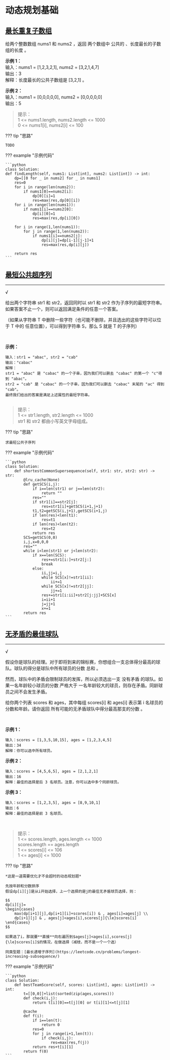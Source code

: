# 动态规划基础

## [最长重复子数组](https://leetcode.cn/problems/maximum-length-of-repeated-subarray/)
给两个整数数组 nums1 和 nums2 ，返回 两个数组中 公共的 、长度最长的子数组的长度 。
 
**示例 1：**  
    输入：nums1 = [1,2,3,2,1], nums2 = [3,2,1,4,7]  
    输出：3  
    解释：长度最长的公共子数组是 [3,2,1] 。

**示例 2：**  
    输入：nums1 = [0,0,0,0,0], nums2 = [0,0,0,0,0]  
    输出：5
 
>提示：  
>1 <= nums1.length, nums2.length <= 1000  
>0 <= nums1[i], nums2[i] <= 100

??? tip "思路"

    TODO    

??? example "示例代码"

    ```python
    class Solution:
    def findLength(self, nums1: List[int], nums2: List[int]) -> int:
        dp=[[0 for _ in nums2] for _ in nums1]
        res=0
        for i in range(len(nums2)):
            if nums1[0]==nums2[i]:
                dp[0][i]=1
                res=max(res,dp[0][i])
        for i in range(len(nums1)):
            if nums1[i]==nums2[0]:
                dp[i][0]=1
                res=max(res,dp[i][0])
        
        for i in range(1,len(nums1)):
            for j in range(1,len(nums2)):
                if nums1[i]==nums2[j]:
                    dp[i][j]=dp[i-1][j-1]+1
                    res=max(res,dp[i][j])
                    
        return res
    ```


## [最短公共超序列](https://leetcode.cn/problems/shortest-common-supersequence/)
---
√

给出两个字符串 str1 和 str2，返回同时以 str1 和 str2 作为子序列的最短字符串。如果答案不止一个，则可以返回满足条件的任意一个答案。

（如果从字符串 T 中删除一些字符（也可能不删除，并且选出的这些字符可以位于 T 中的 任意位置），可以得到字符串 S，那么 S 就是 T 的子序列）

 

**示例：**

    输入：str1 = "abac", str2 = "cab"
    输出："cabac"
    解释：
    str1 = "abac" 是 "cabac" 的一个子串，因为我们可以删去 "cabac" 的第一个 "c"得到 "abac"。 
    str2 = "cab" 是 "cabac" 的一个子串，因为我们可以删去 "cabac" 末尾的 "ac" 得到 "cab"。
    最终我们给出的答案是满足上述属性的最短字符串。
     

>提示：  
>1 <= str1.length, str2.length <= 1000  
>str1 和 str2 都由小写英文字母组成。


??? tip "思路"

    求最短公共子序列    


??? example "示例代码"

    ```python
    class Solution:
        def shortestCommonSupersequence(self, str1: str, str2: str) -> str:
            @lru_cache(None)
            def getSCS(i,j):
                if i==len(str1) or j==len(str2):
                    return ""
                res=""
                if str1[i]==str2[j]:
                    res=str1[i]+getSCS(i+1,j+1)
                t1,t2=getSCS(i,j+1),getSCS(i+1,j)
                if len(res)<len(t1):
                    res=t1
                if len(res)<len(t2):
                    res=t2
                return res
            SCS=getSCS(0,0)
            i,j,x=0,0,0
            res=""
            while i<len(str1) or j<len(str2):
                if x==len(SCS):
                    res+=str1[i:]+str2[j:]
                    break
                else:
                    ii,jj=i,j
                    while SCS[x]!=str1[ii]:
                        ii+=1
                    while SCS[x]!=str2[jj]:
                        jj+=1
                    res+=str1[i:ii]+str2[j:jj]+SCS[x]
                    i=ii+1
                    j=jj+1
                    x+=1
            return res
    ```


## [无矛盾的最佳球队](https://leetcode.cn/problems/best-team-with-no-conflicts/)
---
√

假设你是球队的经理。对于即将到来的锦标赛，你想组合一支总体得分最高的球队。球队的得分是球队中所有球员的分数 总和 。

然而，球队中的矛盾会限制球员的发挥，所以必须选出一支 没有矛盾 的球队。如果一名年龄较小球员的分数 严格大于 一名年龄较大的球员，则存在矛盾。同龄球员之间不会发生矛盾。

给你两个列表 scores 和 ages，其中每组 scores[i] 和 ages[i] 表示第 i 名球员的分数和年龄。请你返回 所有可能的无矛盾球队中得分最高那支的分数 。

 

**示例 1：**

    输入：scores = [1,3,5,10,15], ages = [1,2,3,4,5]
    输出：34
    解释：你可以选中所有球员。

**示例 2：**

    输入：scores = [4,5,6,5], ages = [2,1,2,1]
    输出：16
    解释：最佳的选择是后 3 名球员。注意，你可以选中多个同龄球员。

**示例 3：**

    输入：scores = [1,2,3,5], ages = [8,9,10,1]
    输出：6
    解释：最佳的选择是前 3 名球员。
 

>提示：  
>1 <= scores.length, ages.length <= 1000  
>scores.length == ages.length  
>1 <= scores[i] <= 106  
>1 <= ages[i] <= 1000  



??? tip "思路"

    *这是一道需要优化才不会超时的动态规划题*

    先按年龄和分数排序  
    假设dp[i][j]是从i开始选择，上一个选择的是j的最佳无矛盾球员选择，则：  

    $$
    dp[i][j]=
    \begin{cases}
        max(dp[i+1][j],dp[i+1][i]+scores[i]) & , ages[i]=ages[j] \\
        dp[i+1][j] & , ages[j]<ages[i],scores[j]{\le}scores[i]
    \end{cases}
    $$
    
    如果选了i，那就要**直接**向右遍历到$ages[j]<ages[i],scores[j]{\le}scores[i]$的情况，在做选择（减枝，而不是一个一个选）

    同类型题：[最长递增子序列](https://leetcode.cn/problems/longest-increasing-subsequence/)

??? example "示例代码"

    ```python
    class Solution:
        def bestTeamScore(self, scores: List[int], ages: List[int]) -> int:
            t=[[0,0]]+list(sorted(zip(ages,scores)))
            def check(i,j):
                return t[i][0]==t[j][0] or t[i][1]<=t[j][1]

            @cache
            def f(i):
                if i==len(t):
                    return 0
                res=0
                for j in range(i+1,len(t)):
                    if check(i,j):
                        res=max(res,f(j))
                return res+t[i][1]
            return f(0)
    ```

